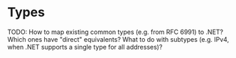 # Types

TODO: How to map existing common types (e.g. from RFC 6991) to .NET?
      Which ones have "direct" equivalents?
      What to do with subtypes (e.g. IPv4, when .NET supports a single type for all addresses)?